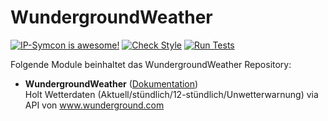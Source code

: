 # WundergroundWeather

[![IP-Symcon is awesome!](https://img.shields.io/badge/IP--Symcon-4.2-blue.svg)](https://www.symcon.de)
[![Check Style](https://github.com/symcon/WundergroundWeather/workflows/Check%20Style/badge.svg)](https://github.com/symcon/WundergroundWeather/actions)
[![Run Tests](https://github.com/symcon/WundergroundWeather/workflows/Run%20Tests/badge.svg)](https://github.com/symcon/WundergroundWeather/actions)

Folgende Module beinhaltet das WundergroundWeather Repository:

- __WundergroundWeather__ ([Dokumentation](https://www.symcon.de/de/service/dokumentation/modulreferenz/wunderground-weather/))  
	Holt Wetterdaten (Aktuell/stündlich/12-stündlich/Unwetterwarnung) via API von www.wunderground.com
